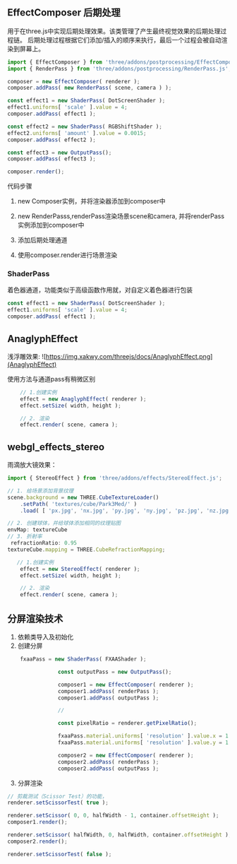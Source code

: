 ## EffectComposer 后期处理
用于在three.js中实现后期处理效果。该类管理了产生最终视觉效果的后期处理过程链。 后期处理过程根据它们添加/插入的顺序来执行，最后一个过程会被自动渲染到屏幕上。

```js
import { EffectComposer } from 'three/addons/postprocessing/EffectComposer.js';
import { RenderPass } from 'three/addons/postprocessing/RenderPass.js';

composer = new EffectComposer( renderer );
composer.addPass( new RenderPass( scene, camera ) );

const effect1 = new ShaderPass( DotScreenShader );
effect1.uniforms[ 'scale' ].value = 4;
composer.addPass( effect1 );

const effect2 = new ShaderPass( RGBShiftShader );
effect2.uniforms[ 'amount' ].value = 0.0015;
composer.addPass( effect2 );

const effect3 = new OutputPass();
composer.addPass( effect3 );

composer.render();

```

代码步骤
1. new Composer实例，并将渲染器添加到composer中

2. new RenderPasss,renderPass渲染场景scene和camera, 并将renderPass实例添加到composer中

3. 添加后期处理通道

4. 使用composer.render进行场景渲染


### ShaderPass

着色器通道，功能类似于高级函数作用就，对自定义着色器进行包装

```js
const effect1 = new ShaderPass( DotScreenShader );
effect1.uniforms[ 'scale' ].value = 4;
composer.addPass( effect1 );
```

## AnaglyphEffect
浅浮雕效果:
![https://img.xakwy.com/threejs/docs/AnaglyphEffect.png](AnaglyphEffect)

使用方法与通道pass有稍微区别
```js
    // 1.创建实例
    effect = new AnaglyphEffect( renderer );
    effect.setSize( width, height );

    // 2. 渲染
    effect.render( scene, camera );
```


##  webgl_effects_stereo
雨滴放大镜效果：

```js
import { StereoEffect } from 'three/addons/effects/StereoEffect.js';

// 1. 给场景添加背景纹理
scene.background = new THREE.CubeTextureLoader()
	.setPath( 'textures/cube/Park3Med/' )
	.load( [ 'px.jpg', 'nx.jpg', 'py.jpg', 'ny.jpg', 'pz.jpg', 'nz.jpg' ] );

// 2. 创建球体，并给球体添加相同的纹理贴图
envMap: textureCube
// 3. 折射率
 refractionRatio: 0.95 
textureCube.mapping = THREE.CubeRefractionMapping;

   // 1.创建实例
    effect = new StereoEffect( renderer );
    effect.setSize( width, height );

    // 2. 渲染
    effect.render( scene, camera );

```

## 分屏渲染技术

1. 依赖类导入及初始化
2. 创建分屏
```js
	fxaaPass = new ShaderPass( FXAAShader );

				const outputPass = new OutputPass();

				composer1 = new EffectComposer( renderer );
				composer1.addPass( renderPass );
				composer1.addPass( outputPass );

				//

				const pixelRatio = renderer.getPixelRatio();

				fxaaPass.material.uniforms[ 'resolution' ].value.x = 1 / ( container.offsetWidth * pixelRatio );
				fxaaPass.material.uniforms[ 'resolution' ].value.y = 1 / ( container.offsetHeight * pixelRatio );

				composer2 = new EffectComposer( renderer );
				composer2.addPass( renderPass );
				composer2.addPass( outputPass );
```
3. 分屏渲染
```js
// 剪裁测试（Scissor Test）的功能，
renderer.setScissorTest( true );

renderer.setScissor( 0, 0, halfWidth - 1, container.offsetHeight );
composer1.render();

renderer.setScissor( halfWidth, 0, halfWidth, container.offsetHeight );
composer2.render();

renderer.setScissorTest( false );
```